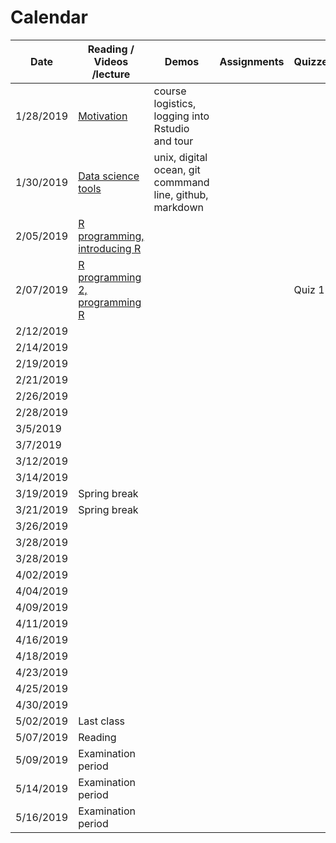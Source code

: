 # Calendar

| Date | Reading / Videos /lecture | Demos | Assignments | Quizzes |  
|---|---|---|---|---|
| 1/28/2019 | [Motivation](https://github.com/bcaffo/ds4bme/blob/master/motivation.md) | course logistics, logging into Rstudio and tour | | |
| 1/30/2019 | [Data science tools](https://github.com/bcaffo/ds4bme/blob/master/dataScienceTools.md)  | unix, digital ocean, git commmand line, github, markdown | | |
| 2/05/2019 | [R programming, introducing R]() | | | |
| 2/07/2019 | [R programming 2, programming R]() | | | Quiz 1 |
| 2/12/2019 | | | | |
| 2/14/2019 | | | | |
| 2/19/2019 | | | | |
| 2/21/2019 | | | | |
| 2/26/2019 | | | | |
| 2/28/2019 | | | | |
| 3/5/2019 | | | | |
| 3/7/2019 | | | | |
| 3/12/2019 | | | | |
| 3/14/2019 | | | | |
| 3/19/2019 | Spring break | | | |
| 3/21/2019 | Spring break | | | |
| 3/26/2019 | | | | |
| 3/28/2019 | | | | |
| 3/28/2019 | | | | |
| 4/02/2019 | | | | |
| 4/04/2019 | | | | |
| 4/09/2019 | | | | |
| 4/11/2019 | | | | |
| 4/16/2019 | | | | |
| 4/18/2019 | | | | |
| 4/23/2019 | | | | |
| 4/25/2019 | | | | |
| 4/30/2019 | | | | |
| 5/02/2019 | Last class | | | |
| 5/07/2019 | Reading | | | |
| 5/09/2019 | Examination period | | | |
| 5/14/2019 | Examination period | | | |
| 5/16/2019 | Examination period | | | |

